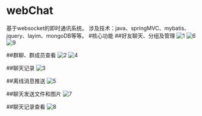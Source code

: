 # webChat
基于websocket的即时通讯系统。
涉及技术：java、springMVC、mybatis、jquery、layim、mongoDB等等。
#核心功能
##好友聊天、分组及管理
![1](http://7xk9ff.com1.z0.glb.clouddn.com/im1.jpg)
![6](http://7xk9ff.com1.z0.glb.clouddn.com/im6.jpg)
![9](http://7xk9ff.com1.z0.glb.clouddn.com/im9.jpg)

##群聊、群成员查看
![2](http://7xk9ff.com1.z0.glb.clouddn.com/im2.jpg)
![4](http://7xk9ff.com1.z0.glb.clouddn.com/im4.jpg)

##聊天记录
![3](http://7xk9ff.com1.z0.glb.clouddn.com/im3.jpg)

##离线消息推送
![5](http://7xk9ff.com1.z0.glb.clouddn.com/im5.jpg)
 
##聊天发送文件和图片
![7](http://7xk9ff.com1.z0.glb.clouddn.com/im2.jpg)

##聊天记录查看
![8](http://7xk9ff.com1.z0.glb.clouddn.com/im8.jpg)



 


